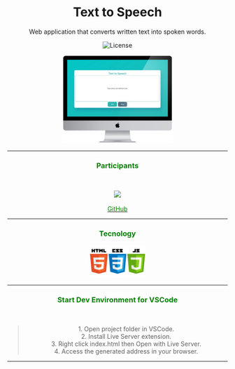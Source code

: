 <h1 align="center">Text to Speech</h1>

<p align="center">Web application that converts written text into spoken words.</p>

<p align="center">
  <img  
  src="http://img.shields.io/static/v1?label=license&message=MIT&color" alt="License">
</p>

<p align="center">
  <img 
  alt="Text to Speech" 
  src="./img/mockup.png" 
  width="50%">
</p>

<hr>

<h3 align="center">
  <font color="green">Participants</font>
</h3><br>

<p align="center">
  <img 
  src="https://avatars3.githubusercontent.com/u/59886891?s=460&v=4" 
  width="75px;">
</p>

<p align="center">
  <a href="https://github.com/CaioLemec">
    <font color="green">GitHub</font>
  </a>
</p>

<hr>

<h3 align="center">
  <font color="green">Tecnology</font>
</h3>

<p align="center">
  <img src="./img/Tecnologys.png" width="25%">
</p>

<hr>

<h3 align="center">
  <font color="green">Start Dev Environment for VSCode</font>
</h3><br>


<center>
<blockquote>
1. Open project folder in VSCode. <br>
2. Install Live Server extension. <br> 
3. Right click index.html then Open with Live Server. <br>
4. Access the generated address in your browser. <br>
<blockquote>
</center>


<hr>
